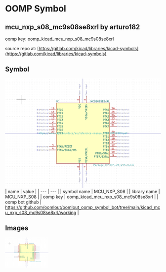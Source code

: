 # OOMP Symbol  
## mcu_nxp_s08_mc9s08se8xrl  by arturo182  
  
oomp key: oomp_kicad_mcu_nxp_s08_mc9s08se8xrl  
  
source repo at: [https://gitlab.com/kicad/libraries/kicad-symbols](https://gitlab.com/kicad/libraries/kicad-symbols)  
## Symbol  
  
[![working.png](working_600.png)](working.png)  
| name | value | 
| --- | --- | 
| symbol name | MCU_NXP_S08 | 
| library name | MCU_NXP_S08 | 
| oomp key | oomp_kicad_mcu_nxp_s08_mc9s08se8xrl | 
| oomp bot github | https://github.com/oomlout/oomlout_oomp_symbol_bot/tree/main/kicad_mcu_nxp_s08_mc9s08se8xrl/working | 
## Images  
  
[![working.png](working_140.png)](working.png)  
